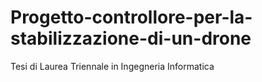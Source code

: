 # Progetto-controllore-per-la-stabilizzazione-di-un-drone
Tesi di Laurea Triennale in Ingegneria Informatica
